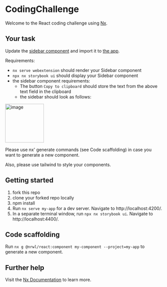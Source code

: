 # CodingChallenge

Welcome to the React coding challenge using [Nx](https://nx.dev).

## Your task

Update the [sidebar component](libs/ui/src/lib/sidebar.tsx) and import it to [the app](apps/webextension/src/app/app.tsx).

Requirements:

- `nx serve webextension` should render your Sidebar component
- `npx nx storybook ui` should display your Sidebar component
- the sidebar component requirements:
  - The button `Copy to clipboard` should store the text from the above text field in the clipboard
  - the sidebar should look as follows:
<img width="124" alt="image" src="https://user-images.githubusercontent.com/18185649/148285553-5481c2c1-c1f8-4115-bf3a-a8f5e821ac0b.png">


Please use nx' generate commands (see Code scaffolding) in case you want to generate a new component.

Also, please use tailwind to style your components.

## Getting started

1. fork this repo
2. clone your forked repo locally
3. npm install
4. Run `nx serve my-app` for a dev server. Navigate to http://localhost:4200/.
5. In a separate terminal window, run `npx nx storybook ui`. Navigate to http://localhost:4400/.

## Code scaffolding

Run `nx g @nrwl/react:component my-component --project=my-app` to generate a new component.

## Further help

Visit the [Nx Documentation](https://nx.dev) to learn more.
